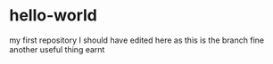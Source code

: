 # hello-world
my first repository
I should have edited here as this is the branch fine another useful thing earnt
